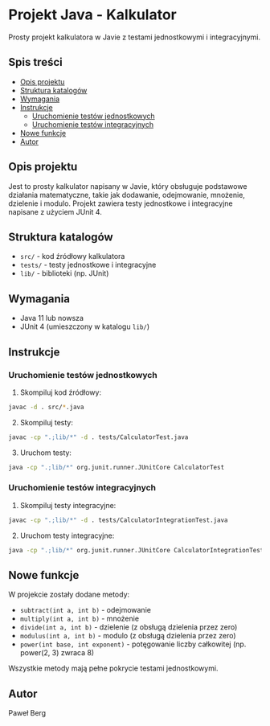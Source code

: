 # Projekt Java - Kalkulator

Prosty projekt kalkulatora w Javie z testami jednostkowymi i integracyjnymi.

## Spis treści

- [Opis projektu](#opis-projektu)
- [Struktura katalogów](#struktura-katalogów)
- [Wymagania](#wymagania)
- [Instrukcje](#instrukcje)
  - [Uruchomienie testów jednostkowych](#uruchomienie-testów-jednostkowych)
  - [Uruchomienie testów integracyjnych](#uruchomienie-testów-integracyjnych)
- [Nowe funkcje](#nowe-funkcje)
- [Autor](#autor)

## Opis projektu

Jest to prosty kalkulator napisany w Javie, który obsługuje podstawowe działania matematyczne, takie jak dodawanie, odejmowanie, mnożenie, dzielenie i modulo. Projekt zawiera testy jednostkowe i integracyjne napisane z użyciem JUnit 4.

## Struktura katalogów

- `src/` - kod źródłowy kalkulatora
- `tests/` - testy jednostkowe i integracyjne
- `lib/` - biblioteki (np. JUnit)

## Wymagania

- Java 11 lub nowsza
- JUnit 4 (umieszczony w katalogu `lib/`)

## Instrukcje

### Uruchomienie testów jednostkowych

1. Skompiluj kod źródłowy:

```sh
javac -d . src/*.java
```

2. Skompiluj testy:

```sh
javac -cp ".;lib/*" -d . tests/CalculatorTest.java
```

3. Uruchom testy:

```sh
java -cp ".;lib/*" org.junit.runner.JUnitCore CalculatorTest
```

### Uruchomienie testów integracyjnych

1. Skompiluj testy integracyjne:

```sh
javac -cp ".;lib/*" -d . tests/CalculatorIntegrationTest.java
```

2. Uruchom testy integracyjne:

```sh
java -cp ".;lib/*" org.junit.runner.JUnitCore CalculatorIntegrationTest
```

## Nowe funkcje

W projekcie zostały dodane metody:
- `subtract(int a, int b)` - odejmowanie
- `multiply(int a, int b)` - mnożenie
- `divide(int a, int b)` - dzielenie (z obsługą dzielenia przez zero)
- `modulus(int a, int b)` - modulo (z obsługą dzielenia przez zero)
- `power(int base, int exponent)` - potęgowanie liczby całkowitej (np. power(2, 3) zwraca 8)

Wszystkie metody mają pełne pokrycie testami jednostkowymi.

## Autor

Paweł Berg